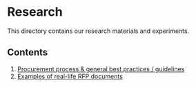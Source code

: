 # Research
This directory contains our research materials and experiments.

## Contents
1. [Procurement process & general best practices / guidelines](https://github.com/AI-Unisphere/Internal/blob/main/research/procurement-process.md)
2. [Examples of real-life RFP documents](https://github.com/AI-Unisphere/Internal/blob/main/research/RFP-documents/summary.md)
